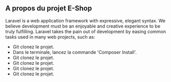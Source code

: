 ## A propos du projet E-Shop

Laravel is a web application framework with expressive, elegant syntax. We believe development must be an enjoyable and creative experience to be truly fulfilling. Laravel takes the pain out of development by easing common tasks used in many web projects, such as:

- Git clonez le projet.
- Dans le terminale, lancez la commande 'Composer Install'.
- Git clonez le projet.
- Git clonez le projet.
- Git clonez le projet.
- Git clonez le projet.
